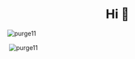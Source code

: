 <h1 align="center">Hi 👋</h1>

<p align="left"> <img src="https://komarev.com/ghpvc/?username=purge11&label=Profile%20views&color=0e75b6&style=flat" alt="purge11" /> </p>


<p>&nbsp;<img align="center" src="https://github-readme-stats.vercel.app/api?username=purge11&show_icons=true&locale=en" alt="purge11" /></p>
